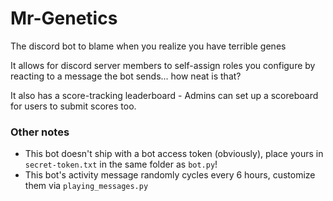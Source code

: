 # Mr-Genetics
 The discord bot to blame when you realize you have terrible genes

 It allows for discord server members to self-assign roles you configure by reacting to a message the bot sends... how neat is that?
 
 It also has a score-tracking leaderboard - Admins can set up a scoreboard for users to submit scores too.


### Other notes
 - This bot doesn't ship with a bot access token (obviously), place yours in `secret-token.txt` in the same folder as `bot.py`!
 - This bot's activity message randomly cycles every 6 hours, customize them via `playing_messages.py`
